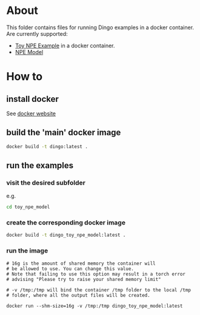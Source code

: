 # About

This folder contains files for running Dingo examples in a docker container.
Are currently supported:

- [Toy NPE Example](https://dingo-gw.readthedocs.io/en/latest/example_toy_npe_model.html) in a docker container.
- [NPE Model](https://dingo-gw.readthedocs.io/en/latest/example_npe_model.html)

# How to

## install docker

See [docker website](https://docs.docker.com/engine/install/)

## build the 'main' docker image

```bash
docker build -t dingo:latest .
```

## run the examples

### visit the desired subfolder

e.g.

```bash
cd toy_npe_model
```

### create the corresponding docker image

```bash
docker build -t dingo_toy_npe_model:latest .
```

### run the image


```
# 16g is the amount of shared memory the container will
# be allowed to use. You can change this value.
# Note that failing to use this option may result in a torch error
# advising "Please try to raise your shared memory limit"

# -v /tmp:/tmp will bind the container /tmp folder to the local /tmp
# folder, where all the output files will be created.

docker run --shm-size=16g -v /tmp:/tmp dingo_toy_npe_model:latest
```

